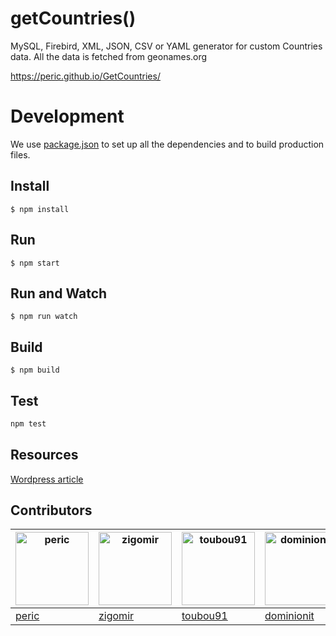 getCountries()
============

MySQL, Firebird, XML, JSON, CSV or YAML generator for custom Countries data. All the data is fetched from geonames.org

https://peric.github.io/GetCountries/

# Development

We use [package.json](https://docs.npmjs.com/files/package.json) to set up all the dependencies and to build production files.

## Install

```
$ npm install
```

## Run

```
$ npm start
```

## Run and Watch

```
$ npm run watch
```

## Build

```
$ npm build
```

## Test

```sh
npm test
```

## Resources

[Wordpress article](https://echobehind.wordpress.com/2012/09/23/world-countries-database-table-for-mysql/)

## Contributors

| [<img alt="peric" src="https://avatars0.githubusercontent.com/u/1193864?v=4&s=117" width="117">](https://github.com/peric) | [<img alt="zigomir" src="https://avatars0.githubusercontent.com/u/957321?v=4&s=117" width="117">](https://github.com/zigomir) | [<img alt="toubou91" src="https://avatars1.githubusercontent.com/u/5684688?v=4&u117" width="117">](https://github.com/toubou91) | [<img alt="dominionit" src="https://avatars3.githubusercontent.com/u/2602507?v=4&s=117" width="117">](https://github.com/dominionit) | [<img alt="abhishekbhardwaj" src="https://avatars0.githubusercontent.com/u/1156779?v=4&s=117" width="117">](https://github.com/abhishekbhardwaj) | [<img alt="mathiasbynens" src="https://avatars0.githubusercontent.com/u/81942?v=4&s=117" width="117">](https://github.com/mathiasbynens) |
| ----------- | ----------- | ----------- | ----------- | ----------- | ----------- |
| [peric](https://github.com/peric) |[zigomir](https://github.com/zigomir) |[toubou91](https://github.com/toubou91) |[dominionit](https://github.com/dominionit) |[abhishekbhardwaj](https://github.com/abhishekbhardwaj) |[mathiasbynens](https://github.com/mathiasbynens) |
